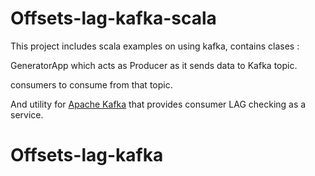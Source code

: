 # Offsets-lag-kafka-scala

This project includes scala examples on using kafka, contains clases :

GeneratorApp which acts as Producer as it sends data to Kafka topic.

consumers to consume from that topic.

And utility for [Apache Kafka](http://kafka.apache.org/) that provides consumer LAG checking as a service.
# Offsets-lag-kafka
